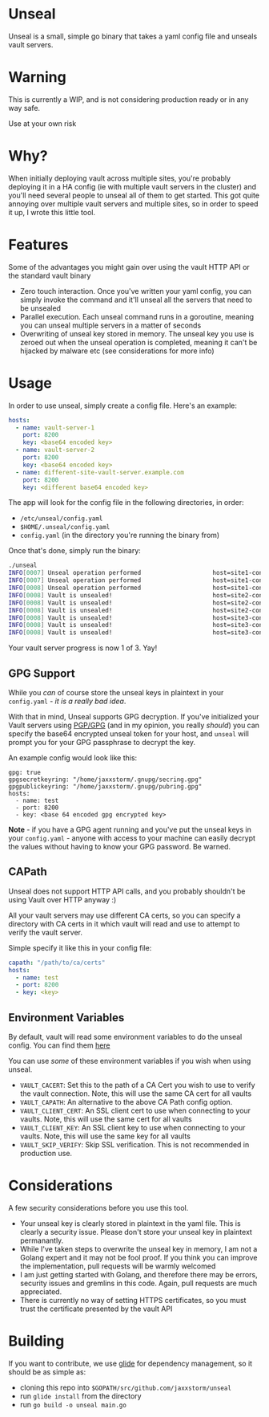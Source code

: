 # Unseal

Unseal is a small, simple go binary that takes a yaml config file and unseals vault servers.

# Warning

This is currently a WIP, and is not considering production ready or in any way safe.

Use at your own risk

# Why?

When initially deploying vault across multiple sites, you're probably deploying it in a HA config (ie with multiple vault servers in the cluster) and you'll need several people to unseal all of them to get started. This got quite annoying over multiple vault servers and multiple sites, so in order to speed it up, I wrote this little tool.

# Features

Some of the advantages you might gain over using the vault HTTP API or the standard vault binary

  - Zero touch interaction. Once you've written your yaml config, you can simply invoke the command and it'll unseal all the servers that need to be unsealed
  - Parallel execution. Each unseal command runs in a goroutine, meaning you can unseal multiple servers in a matter of seconds
  - Overwriting of unseal key stored in memory. The unseal key you use is zeroed out when the unseal operation is completed, meaning it can't be hijacked by malware etc (see considerations for more info)

# Usage

In order to use unseal, simply create a config file. Here's an example:


```yaml
hosts:
  - name: vault-server-1
    port: 8200
    key: <base64 encoded key>
  - name: vault-server-2
    port: 8200
    key: <base64 encoded key>
  - name: different-site-vault-server.example.com 
    port: 8200
    key: <different base64 encoded key>
```

The app will look for the config file in the following directories, in order:

 - `/etc/unseal/config.yaml`
 - `$HOME/.unseal/config.yaml`
 - `config.yaml` (in the directory you're running the binary from)

Once that's done, simply run the binary:

```bash
./unseal
INFO[0007] Unseal operation performed                    host=site1-consulserver-1 progress=2 threshold=3
INFO[0007] Unseal operation performed                    host=site1-consulserver-2 progress=2 threshold=3
INFO[0008] Unseal operation performed                    host=site1-consulserver-3 progress=2 threshold=3
INFO[0008] Vault is unsealed!                            host=site2-consulserver-2 progress=0 threshold=3
INFO[0008] Vault is unsealed!                            host=site2-consulserver-1 progress=0 threshold=3
INFO[0008] Vault is unsealed!                            host=site2-consulserver-3 progress=0 threshold=3
INFO[0008] Vault is unsealed!                            host=site3-consulserver-1 progress=0 threshold=3
INFO[0008] Vault is unsealed!                            host=site3-consulserver-3 progress=0 threshold=3
INFO[0008] Vault is unsealed!                            host=site3-consulserver-2 progress=0 threshold=3
```

Your vault server progress is now 1 of 3. Yay!

## GPG Support

While you _can_ of course store the unseal keys in plaintext in your `config.yaml` - *it is a really bad idea*. 

With that in mind, Unseal supports GPG decryption. If you've initialized your Vault servers using [PGP/GPG](https://www.vaultproject.io/docs/concepts/pgp-gpg-keybase.html) (and in my opinion, you really _should_) you can specify the base64 encrypted unseal token for your host, and `unseal` will prompt you for your GPG passphrase to decrypt the key.

An example config would look like this:
```
gpg: true
gpgsecretkeyring: "/home/jaxxstorm/.gnupg/secring.gpg"
gpgpublickeyring: "/home/jaxxstorm/.gnupg/pubring.gpg"
hosts:
  - name: test
  - port: 8200
  - key: <base 64 encoded gpg encrypted key>
```

**Note** - if you have a GPG agent running and you've put the unseal keys in your `config.yaml` - anyone with access to your machine can easily decrypt the values without having to know your GPG password. Be warned.

## CAPath

Unseal does not support HTTP API calls, and you probably shouldn't be using Vault over HTTP anyway :)

All your vault servers may use different CA certs, so you can specify a directory with CA certs in it which vault will read and use to attempt to verify the vault server.

Simple specify it like this in your config file:

```yaml
capath: "/path/to/ca/certs"
hosts:
  - name: test
  - port: 8200
  - key: <key>
```

## Environment Variables

By default, vault will read some environment variables to do the unseal config. You can find them [here](https://www.vaultproject.io/docs/commands/environment.html)

You can use _some_ of these environment variables if you wish when using unseal.

 - `VAULT_CACERT`: Set this to the path of a CA Cert you wish to use to verify the vault connection. Note, this will use the same CA cert for all vaults
 - `VAULT_CAPATH`: An alternative to the above CA Path config option.
 - `VAULT_CLIENT_CERT`: An SSL client cert to use when connecting to your vaults. Note, this will use the same cert for all vaults
 - `VAULT_CLIENT_KEY`: An SSL client key to use when connecting to your vaults. Note, this will use the same key for all vaults
 - `VAULT_SKIP_VERIFY`: Skip SSL verification. This is not recommended in production use.

# Considerations

A few security considerations before you use this tool.

 - Your unseal key is clearly stored in plaintext in the yaml file. This is clearly a security issue. Please don't store your unseal key in plaintext permanantly.
 - While I've taken steps to overwrite the unseal key in memory, I am not a Golang expert and it may not be fool proof. If you think you can improve the implementation, pull requests will be warmly welcomed
 - I am just getting started with Golang, and therefore there may be errors, security issues and gremlins in this code. Again, pull requests are much appreciated.
 - There is currently no way of setting HTTPS certificates, so you must trust the certificate presented by the vault API


# Building

If you want to contribute, we use [glide](https://glide.sh/) for dependency management, so it should be as simple as:

 - cloning this repo into `$GOPATH/src/github.com/jaxxstorm/unseal`
 - run `glide install` from the directory
 - run `go build -o unseal main.go`


